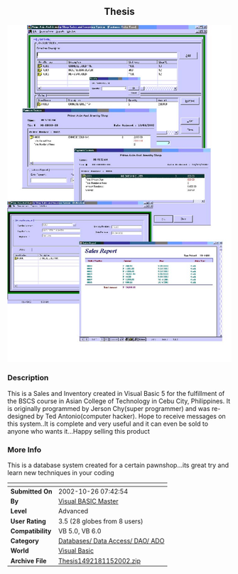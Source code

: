 ﻿<div align="center">

## Thesis

<img src="PIC2002115412259320.jpg">
</div>

### Description

This is a Sales and Inventory created in Visual Basic 5 for the fulfillment of the BSCS course in Asian College of Technology in Cebu City, Philippines. It is originally programmed by Jerson Chy(super programmer) and was re-designed by Ted Antonio(computer hacker). Hope to receive messages on this system..It is complete and very useful and it can even be sold to anyone who wants it...Happy selling this product
 
### More Info
 
This is a database system created for a certain pawnshop...its great try and learn new techniques in your coding


<span>             |<span>
---                |---
**Submitted On**   |2002-10-26 07:42:54
**By**             |[Visual BASIC Master](https://github.com/Planet-Source-Code/PSCIndex/blob/master/ByAuthor/visual-basic-master.md)
**Level**          |Advanced
**User Rating**    |3.5 (28 globes from 8 users)
**Compatibility**  |VB 5\.0, VB 6\.0
**Category**       |[Databases/ Data Access/ DAO/ ADO](https://github.com/Planet-Source-Code/PSCIndex/blob/master/ByCategory/databases-data-access-dao-ado__1-6.md)
**World**          |[Visual Basic](https://github.com/Planet-Source-Code/PSCIndex/blob/master/ByWorld/visual-basic.md)
**Archive File**   |[Thesis1492181152002\.zip](https://github.com/Planet-Source-Code/visual-basic-master-thesis__1-40423/archive/master.zip)








